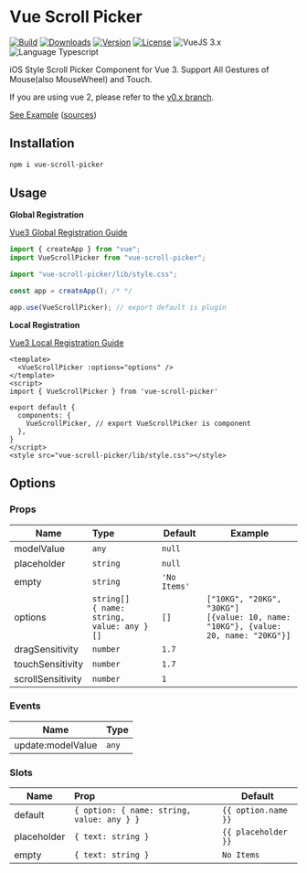 # Vue Scroll Picker

<p>
  <a href="https://github.com/wan2land/vue-scroll-picker/actions/workflows/ci.yml"><img alt="Build" src="https://img.shields.io/github/actions/workflow/status/wan2land/vue-scroll-picker/ci.yml?branch=main&logo=github&style=flat-square" /></a>
  <a href="https://npmcharts.com/compare/vue-scroll-picker?minimal=true"><img alt="Downloads" src="https://img.shields.io/npm/dm/vue-scroll-picker.svg?style=flat-square" /></a>
  <a href="https://www.npmjs.com/package/vue-scroll-picker"><img alt="Version" src="https://img.shields.io/npm/v/vue-scroll-picker.svg?style=flat-square" /></a>
  <a href="https://www.npmjs.com/package/vue-scroll-picker"><img alt="License" src="https://img.shields.io/npm/l/vue-scroll-picker.svg?style=flat-square" /></a>
  <img alt="VueJS 3.x" src="https://img.shields.io/badge/vue.js-3.x-brightgreen.svg?style=flat-square" />
  <img alt="Language Typescript" src="https://img.shields.io/badge/language-Typescript-007acc.svg?style=flat-square" />
</p>

iOS Style Scroll Picker Component for Vue 3. Support All Gestures of Mouse(also
MouseWheel) and Touch.

If you are using vue 2, please refer to the
[v0.x branch](https://github.com/wan2land/vue-scroll-picker/tree/0.x-vue2).

[See Example](http://vue-scroll-picker.dist.be) ([sources](./example))

## Installation

```bash
npm i vue-scroll-picker
```

## Usage

**Global Registration**

[Vue3 Global Registration Guide](https://v3.vuejs.org/guide/component-registration.html#global-registration)

```js
import { createApp } from "vue";
import VueScrollPicker from "vue-scroll-picker";

import "vue-scroll-picker/lib/style.css";

const app = createApp(); /* */

app.use(VueScrollPicker); // export default is plugin
```

**Local Registration**

[Vue3 Local Registration Guide](https://v3.vuejs.org/guide/component-registration.html#local-registration)

```vue
<template>
  <VueScrollPicker :options="options" />
</template>
<script>
import { VueScrollPicker } from 'vue-scroll-picker'

export default {
  components: {
    VueScrollPicker, // export VueScrollPicker is component
  },
}
</script>
<style src="vue-scroll-picker/lib/style.css"></style>
```

## Options

### Props

| Name              | Type                                              | Default      | Example                                                                                   |
| ----------------- | :------------------------------------------------ | ------------ | ----------------------------------------------------------------------------------------- |
| modelValue        | `any`                                             | `null`       |                                                                                           |
| placeholder       | `string`                                          | `null`       |                                                                                           |
| empty             | `string`                                          | `'No Items'` |                                                                                           |
| options           | `string[]`<br /> `{ name: string, value: any }[]` | `[]`         | `["10KG", "20KG", "30KG"]`<br /> `[{value: 10, name: "10KG"}, {value: 20, name: "20KG"}]` |
| dragSensitivity   | `number`                                          | `1.7`        |                                                                                           |
| touchSensitivity  | `number`                                          | `1.7`        |                                                                                           |
| scrollSensitivity | `number`                                          | `1`          |                                                                                           |

### Events

| Name              | Type  |
| ----------------- | :---- |
| update:modelValue | `any` |

### Slots

| Name        | Prop                                       | Default             |
| ----------- | :----------------------------------------- | ------------------- |
| default     | `{ option: { name: string, value: any } }` | `{{ option.name }}` |
| placeholder | `{ text: string }`                         | `{{ placeholder }}` |
| empty       | `{ text: string }`                         | `No Items`          |
